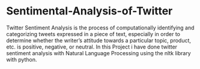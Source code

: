 # Sentimental-Analysis-of-Twitter
Twitter Sentiment Analysis is the process of computationally identifying and categorizing tweets expressed in a piece of text, especially in order to determine whether the writer’s attitude towards a particular topic, product, etc. is positive, negative, or neutral.
In this Project i have done twitter sentiment analysis with Natural Language Processing using the nltk library with python.
